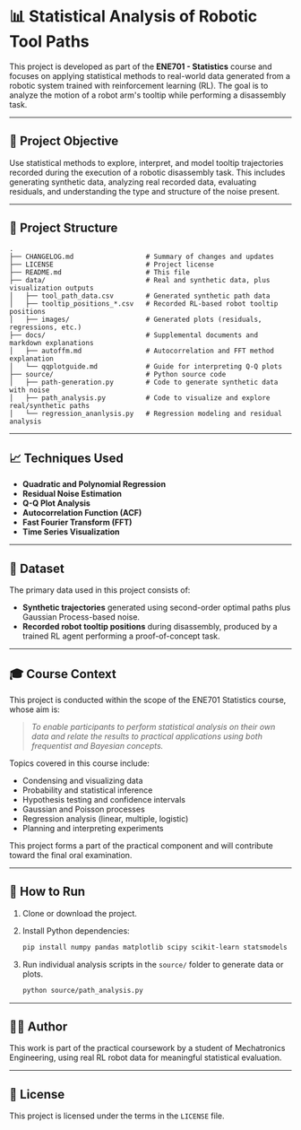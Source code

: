 # 📊 Statistical Analysis of Robotic Tool Paths

This project is developed as part of the **ENE701 - Statistics** course and focuses on applying statistical methods to real-world data generated from a robotic system trained with reinforcement learning (RL). The goal is to analyze the motion of a robot arm's tooltip while performing a disassembly task.

---

## 🎯 Project Objective

Use statistical methods to explore, interpret, and model tooltip trajectories recorded during the execution of a robotic disassembly task. This includes generating synthetic data, analyzing real recorded data, evaluating residuals, and understanding the type and structure of the noise present.

---

## 📂 Project Structure

```
.
├── CHANGELOG.md                  # Summary of changes and updates
├── LICENSE                       # Project license
├── README.md                     # This file
├── data/                         # Real and synthetic data, plus visualization outputs
│   ├── tool_path_data.csv        # Generated synthetic path data
│   ├── tooltip_positions_*.csv   # Recorded RL-based robot tooltip positions
│   ├── images/                   # Generated plots (residuals, regressions, etc.)
├── docs/                         # Supplemental documents and markdown explanations
│   ├── autoffm.md                # Autocorrelation and FFT method explanation
│   └── qqplotguide.md            # Guide for interpreting Q-Q plots
├── source/                       # Python source code
│   ├── path-generation.py        # Code to generate synthetic data with noise
│   ├── path_analysis.py          # Code to visualize and explore real/synthetic paths
│   └── regression_ananlysis.py   # Regression modeling and residual analysis
```

---

## 📈 Techniques Used

* **Quadratic and Polynomial Regression**
* **Residual Noise Estimation**
* **Q-Q Plot Analysis**
* **Autocorrelation Function (ACF)**
* **Fast Fourier Transform (FFT)**
* **Time Series Visualization**

---

## 🧪 Dataset

The primary data used in this project consists of:

* **Synthetic trajectories** generated using second-order optimal paths plus Gaussian Process-based noise.
* **Recorded robot tooltip positions** during disassembly, produced by a trained RL agent performing a proof-of-concept task.

---

## 🎓 Course Context

This project is conducted within the scope of the ENE701 Statistics course, whose aim is:

> *To enable participants to perform statistical analysis on their own data and relate the results to practical applications using both frequentist and Bayesian concepts.*

Topics covered in this course include:

* Condensing and visualizing data
* Probability and statistical inference
* Hypothesis testing and confidence intervals
* Gaussian and Poisson processes
* Regression analysis (linear, multiple, logistic)
* Planning and interpreting experiments

This project forms a part of the practical component and will contribute toward the final oral examination.

---

## 📌 How to Run

1. Clone or download the project.
2. Install Python dependencies:

   ```bash
   pip install numpy pandas matplotlib scipy scikit-learn statsmodels
   ```
3. Run individual analysis scripts in the `source/` folder to generate data or plots.

   ```bash
   python source/path_analysis.py
   ```

---

## 👨‍💻 Author

This work is part of the practical coursework by a student of Mechatronics Engineering, using real RL robot data for meaningful statistical evaluation.

---

## 📜 License

This project is licensed under the terms in the `LICENSE` file.


